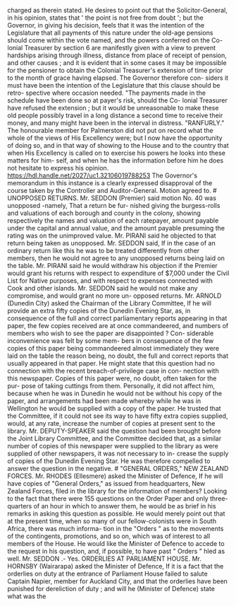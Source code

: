charged as therein stated. He desires to point out that the Solicitor-General, in his opinion, states that ' the point is not free from doubt '; but the Governor, in giving his decision, feels that it was the intention of the Legislature that all payments of this nature under the old-age pensions should come within the vote named, and the powers conferred on the Co- lonial Treasurer by section 6 are manifestly given with a view to prevent hardships arising through illness, distance from place of receipt of pension, and other causes ; and it is evident that in some cases it may be impossible for the pensioner to obtain the Colonial Treasurer's extension of time prior to the month of grace having elapsed. The Governor therefore con- siders it must have been the intention of the Legislature that this clause should be retro- spective where occasion needed. "The payments made in the schedule have been done so at payer's risk, should the Co- lonial Treasurer have refused the extension ; but it would be unreasonable to make these old people possibly travel in a long distance a second time to receive their money, and many might have been in the interval in distress. "RANFURLY." The honourable member for Palmerston did not put on record what the whole of the views of His Excellency were; but I now have the opportunity of doing so, and in that way of showing to the House and to the country that when His Excellency is called on to exercise his powers he looks into these matters for him- self, and when he has the information before him he does not hesitate to express his opinion. https://hdl.handle.net/2027/uc1.32106019788253 The Governor's memorandum in this instance is a clearly expressed disapproval of the course taken by the Controller and Auditor-General. Motion agreed to. # UNOPPOSED RETURNS. Mr. SEDDON (Premier) said motion No. 40 was unopposed -namely, That a return be fur- nished giving the burgess-rolls and valuations of each borough and county in the colony, showing respectively the names and valuation of each ratepayer, amount payable under the capital and annual value, and the amount payable presuming the rating was on the unimproved value. Mr. PIRANI said he objected to that return being taken as unopposed. Mr. SEDDON said, If in the case of an ordinary return like this he was to be treated differently from other members, then he would not agree to any unopposed returns being laid on the table. Mr. PIRANI said he would withdraw his objection if the Premier would grant his returns with respect to expenditure of $7,000 under the Civil List for Native purposes, and with respect to expenses connected with Cook and other islands. Mr. SEDDON said he would not make any compromise, and would grant no more un- opposed returns. Mr. ARNOLD (Dunedin City) asked the Chairman of the Library Committee, If he will provide an extra fifty copies of the Dunedin Evening Star, as, in consequence of the full and correct parliamentary reports appearing in that paper, the few copies received are at once commandeered, and numbers of members who wish to see the paper are disappointed ? Con- siderable inconvenience was felt by some mem- bers in consequence of the few copies of this paper being commandeered almost immediately they were laid on the table the reason being, no doubt, the full and correct reports that usually appeared in that paper. He might state that this question had no connection with the recent breach-of-privilege case in con- nection with this newspaper. Copies of this paper were, no doubt, often taken for the pur- pose of taking cuttings from them. Personally, it did not affect him, because when he was in Dunedin he would not be without his copy of the paper, and arrangements had been made whereby while he was in Wellington he would be supplied with a copy of the paper. He trusted that the Committee, if it could not see its way to have fifty extra copies supplied, would, at any rate, increase the number of copies at present sent to the library. Mr. DEPUTY-SPEAKER said the question had been brought before the Joint Library Committee, and the Committee decided that, as a similar number of copies of this newspaper were supplied to the library as were supplied of other newspapers, it was not necessary to in- crease the supply of copies of the Dunedin Evening Star. He was therefore compelled to answer the question in the negative. # "GENERAL ORDERS," NEW ZEALAND FORCES. Mr. RHODES (Ellesmere) asked the Minister of Defence, If he will have copies of "General Orders," as issued from headquarters, New Zealand Forces, filed in the library for the information of members? Looking to the fact that there were 155 questions on the Order Paper and only three-quarters of an hour in which to answer them, he would be as brief in his remarks in asking this question as possible. He would merely point out that at the present time, when so many of our fellow-colonists were in South Africa, there was much informa- tion in the "Orders " as to the movements of the contingents, promotions, and so on, which was of interest to all members of the House. He would like the Minister of Defence to accede to the request in his question, and, if possible, to have past " Orders " hled as well. Mr. SEDDON .- Yes. ORDERLIES AT PARLIAMENT HOUSE. Mr. HORNSBY (Wairarapa) asked the Minister of Defence, If it is a fact that the orderlies on duty at the entrance of Parliament House failed to salute Captain Napier, member for Auckland City, and that the orderlies have been punished for dereliction of duty ; and will he (Minister of Defence) state what was the 
